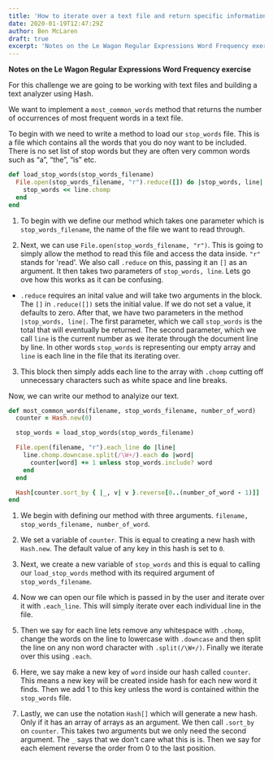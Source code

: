 ```yaml
---
title: 'How to iterate over a text file and return specific information'
date: 2020-01-19T12:47:29Z
author: Ben McLaren
draft: true
excerpt: 'Notes on the Le Wagon Regular Expressions Word Frequency exercise'
---
```


**Notes on the Le Wagon Regular Expressions Word Frequency exercise**

For this challenge we are going to be working with text files and building a text analyzer using Hash.

We want to implement a `most_common_words` method that returns the number of occurrences of most frequent words in a text file.

To begin with we need to write a method to load our `stop_words` file. This is a file which contains all the words that you do noy want to be included. There is no set list of stop words but they are often very common words such as “a”, “the”, “is” etc.

```ruby
def load_stop_words(stop_words_filename)
  File.open(stop_words_filename, "r").reduce([]) do |stop_words, line|
    stop_words << line.chomp
  end
end
```

1. To begin with we define our method which takes one parameter which is `stop_words_filename`, the name of the file we want to read through.

2. Next, we can use `File.open(stop_words_filename, "r")`. This is going to simply allow the method to read this file and access the data inside. `"r"` stands for 'read'. We also call `.reduce` on this, passing it an `[]` as an argument. It then takes two parameters of `stop_words, line`. Lets go ove how this works as it can be confusing.

- `.reduce` requires an inital value and will take two arguments in the block. The `[]` in `.reduce([])` sets the initial value. If we do not set a value, it defaults to zero. After that, we have two parameters in the method `|stop_words, line|`. The first parameter, which we call `stop_words` is the total that will eventually be returned. The second parameter, which we call `line` is the current number as we iterate through the document line by line. In other words `stop_words` is representing our empty array and `line` is each line in the file that its iterating over.

3. This block then simply adds each line to the array with `.chomp` cutting off unnecessary characters such as white space and line breaks.

Now, we can write our method to analyize our text.

```ruby
def most_common_words(filename, stop_words_filename, number_of_word)
  counter = Hash.new(0)

  stop_words = load_stop_words(stop_words_filename)

  File.open(filename, "r").each_line do |line|
    line.chomp.downcase.split(/\W+/).each do |word|
      counter[word] += 1 unless stop_words.include? word
    end
  end

  Hash[counter.sort_by { |_, v| v }.reverse[0..(number_of_word - 1)]]
end
```

1. We begin with defining our method with three arguments. `filename, stop_words_filename, number_of_word`.

2. We set a variable of `counter`. This is equal to creating a new hash with `Hash.new`. The default value of any key in this hash is set to `0`.

3. Next, we create a new variable of `stop_words` and this is equal to calling our `load_stop_words` method with its required argument of `stop_words_filename`.

4. Now we can open our file which is passed in by the user and iterate over it with `.each_line`. This will simply iterate over each individual line in the file.

5. Then we say for each line lets remove any whitespace with `.chomp`, change the words on the line to lowercase with `.downcase` and then split the line on any non word character with `.split(/\W+/)`. Finally we iterate over this using `.each`.

6. Here, we say make a new key of `word` inside our hash called `counter`. This means a new key will be created inside hash for each new word it finds. Then we add 1 to this key unless the word is contained within the `stop_words` file.

7. Lastly, we can use the notation `Hash[]` which will generate a new hash. Only if it has an array of arrays as an argument. We then call `.sort_by` on `counter`. This takes two arguments but we only need the second argument. The `_` says that we don't care what this is is. Then we say for each element reverse the order from 0 to the last position.
